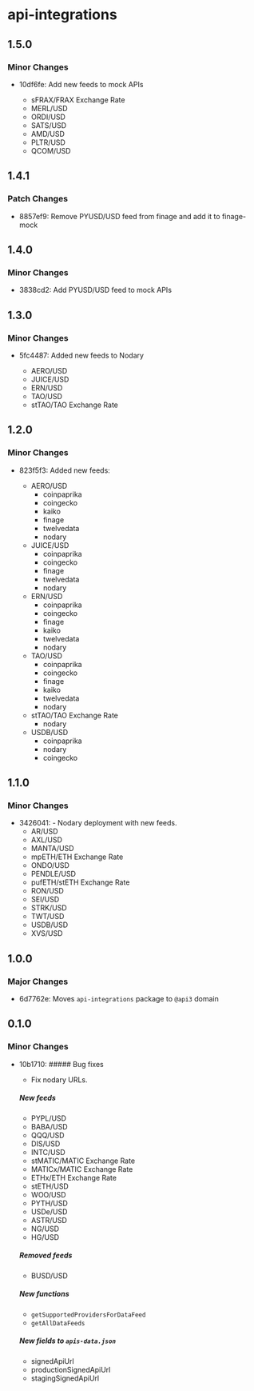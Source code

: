 # api-integrations

## 1.5.0

### Minor Changes

- 10df6fe: Add new feeds to mock APIs

  - sFRAX/FRAX Exchange Rate
  - MERL/USD
  - ORDI/USD
  - SATS/USD
  - AMD/USD
  - PLTR/USD
  - QCOM/USD

## 1.4.1

### Patch Changes

- 8857ef9: Remove PYUSD/USD feed from finage and add it to finage-mock

## 1.4.0

### Minor Changes

- 3838cd2: Add PYUSD/USD feed to mock APIs

## 1.3.0

### Minor Changes

- 5fc4487: Added new feeds to Nodary

  - AERO/USD
  - JUICE/USD
  - ERN/USD
  - TAO/USD
  - stTAO/TAO Exchange Rate

## 1.2.0

### Minor Changes

- 823f5f3: Added new feeds:

  - AERO/USD
    - coinpaprika
    - coingecko
    - kaiko
    - finage
    - twelvedata
    - nodary
  - JUICE/USD
    - coinpaprika
    - coingecko
    - finage
    - twelvedata
    - nodary
  - ERN/USD
    - coinpaprika
    - coingecko
    - finage
    - kaiko
    - twelvedata
    - nodary
  - TAO/USD
    - coinpaprika
    - coingecko
    - finage
    - kaiko
    - twelvedata
    - nodary
  - stTAO/TAO Exchange Rate
    - nodary
  - USDB/USD
    - coinpaprika
    - nodary
    - coingecko

## 1.1.0

### Minor Changes

- 3426041: - Nodary deployment with new feeds.
  - AR/USD
  - AXL/USD
  - MANTA/USD
  - mpETH/ETH Exchange Rate
  - ONDO/USD
  - PENDLE/USD
  - pufETH/stETH Exchange Rate
  - RON/USD
  - SEI/USD
  - STRK/USD
  - TWT/USD
  - USDB/USD
  - XVS/USD

## 1.0.0

### Major Changes

- 6d7762e: Moves `api-integrations` package to `@api3` domain

## 0.1.0

### Minor Changes

- 10b1710: ##### Bug fixes

  - Fix nodary URLs.

  ##### New feeds

  - PYPL/USD
  - BABA/USD
  - QQQ/USD
  - DIS/USD
  - INTC/USD
  - stMATIC/MATIC Exchange Rate
  - MATICx/MATIC Exchange Rate
  - ETHx/ETH Exchange Rate
  - stETH/USD
  - WOO/USD
  - PYTH/USD
  - USDe/USD
  - ASTR/USD
  - NG/USD
  - HG/USD

  ##### Removed feeds

  - BUSD/USD

  ##### New functions

  - `getSupportedProvidersForDataFeed`
  - `getAllDataFeeds`

  ##### New fields to `apis-data.json`

  - signedApiUrl
  - productionSignedApiUrl
  - stagingSignedApiUrl
